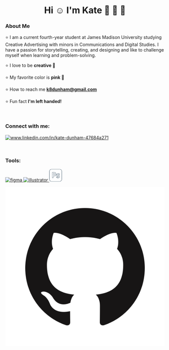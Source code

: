 <h1 align="center">Hi ☺ I'm Kate 💌 🍭 🎀</h1>

<h3 align="left">About Me</h3>

⭐ I am a current fourth-year student at James Madison University studying Creative Advertising with minors in Communications and Digital Studies. I have a passion for storytelling, creating, and designing and like to challenge myself when learning and problem-solving.

⭐ I love to be **creative 🎨**

⭐ My favorite color is **pink 🌸**

⭐ How to reach me **k8dunham@gmail.com**

⭐ Fun fact **I'm left handed!**

<br>
<h3 align="left">Connect with me:</h3>
<p align="left">
<a href="https://www.linkedin.com/in/kkatedunham" target="blank"><img align="center" src="https://raw.githubusercontent.com/rahuldkjain/github-profile-readme-generator/master/src/images/icons/Social/linked-in-alt.svg" alt="www.linkedin.com/in/kate-dunham-47684a271" height="30" width="40" /></a>
</p>

<br>
<h3 align="left">Tools:</h3>
<p align="left"> <a href="https://www.figma.com/" target="_blank" rel="noreferrer"> <img src="https://www.vectorlogo.zone/logos/figma/figma-icon.svg" alt="figma" width="40" height="40"/> </a> <a href="https://www.adobe.com/in/products/illustrator.html" target="_blank" rel="noreferrer"> <img src="https://www.vectorlogo.zone/logos/adobe_illustrator/adobe_illustrator-icon.svg" alt="illustrator" width="40" height="40"/> </a> <a href="https://www.photoshop.com/en" target="_blank" rel="noreferrer"> <img src="https://raw.githubusercontent.com/devicons/devicon/master/icons/photoshop/photoshop-line.svg" alt="photoshop" width="40" height="40"/> </a> </p>


![GitHub Logo](images/github-logo.jpg "GitHub Logo")
